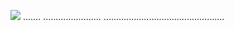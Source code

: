 <a href="https://goo.su/3n6u3iee"><img src="https://i.imgur.com/YbynH1J.jpeg" /></a>
.......
.......................
................................................
